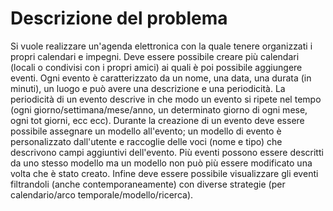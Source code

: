 Descrizione del problema
===
Si vuole realizzare un'agenda elettronica con la quale tenere organizzati i propri calendari e impegni. Deve essere possibile creare più calendari (locali o condivisi con i propri amici) ai quali è poi possibile aggiungere eventi. Ogni evento è caratterizzato da un nome, una data, una durata (in minuti), un luogo e può avere una descrizione e una periodicità. La periodicità di un evento descrive in che modo un evento si ripete nel tempo (ogni giorno/settimana/mese/anno, un determinato giorno di ogni mese, ogni tot giorni, ecc ecc). Durante la creazione di un evento deve essere possibile assegnare un modello all'evento; un modello di evento è personalizzato dall'utente e raccoglie delle voci (nome e tipo) che descrivono campi aggiuntivi dell'evento. Più eventi possono essere descritti da uno stesso modello ma un modello non può più essere modificato una volta che è stato creato. Infine deve essere possibile visualizzare gli eventi filtrandoli (anche contemporaneamente) con diverse strategie (per calendario/arco temporale/modello/ricerca).